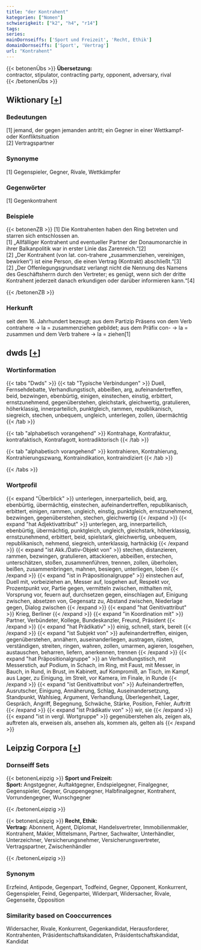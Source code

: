 ```yaml
---
title: "der Kontrahent"
kategorien: ["Nomen"]
schwierigkeit: ["k2", "h4", "r14"]
tags:
series:
mainDornseiffs: ['Sport und Freizeit', 'Recht, Ethik']
domainDornseiffs: ['Sport', 'Vertrag']
url: "Kontrahent"
---
```


{{< betonenÜbs >}}
**Übersetzung:**  
contractor, stipulator, contracting party, opponent, adversary, rival  
{{< /betonenÜbs >}}

## Wiktionary [[+](https://de.wiktionary.org/wiki/Kontrahent)]

### Bedeutungen
[1] jemand, der gegen jemanden antritt; ein Gegner in einer Wettkampf- oder Konfliktsituation  
[2] Vertragspartner  

### Synonyme
[1] Gegenspieler, Gegner, Rivale, Wettkämpfer  

### Gegenwörter
[1] Gegenkontrahent  

### Beispiele
{{< betonenZB >}}
[1] Die Kontrahenten haben den Ring betreten und starren sich entschlossen an.  
[1] „Allfälliger Kontrahent und eventueller Partner der Donaumonarchie in ihrer Balkanpolitik war in erster Linie das Zarenreich.“[2]  
[2] „Der Kontrahent (von lat. con-trahere „zusammenziehen, vereinigen, bewirken“) ist eine Person, die einen Vertrag (Kontrakt) abschließt.“[3]  
[2] „Der Offenlegungsgrundsatz verlangt nicht die Nennung des Namens des Geschäftsherrn durch den Vertreter; es genügt, wenn sich der dritte Kontrahent jederzeit danach erkundigen oder darüber informieren kann.“[4]  

{{< /betonenZB >}}
### Herkunft
seit dem 16. Jahrhundert bezeugt; aus dem Partizip Präsens von dem Verb contrahere → la = zusammenziehen gebildet; aus dem Präfix con- → la = zusammen und dem Verb trahere → la = ziehen[1]  



## dwds [[+](https://www.dwds.de/wb/Kontrahent)]

### Wortinformation
{{< tabs "Dwds" >}}
{{< tab "Typische Verbindungen" >}}
Duell, Fernsehdebatte, Verhandlungstisch, abbeißen, arg, aufeinandertreffen, beid, bezwingen, ebenbürtig, einigen, einstechen, einstig, erbittert, ernstzunehmend, gegenüberstehen, gleichstark, gleichwertig, gratulieren, höherklassig, innerparteilich, punktgleich, rammen, republikanisch, siegreich, stechen, unbequem, ungleich, unterlegen, zollen, übermächtig
{{< /tab >}}

{{< tab "alphabetisch vorangehend" >}}
Kontrahage, Kontrafaktur, kontrafaktisch, Kontrafagott, kontradiktorisch
{{< /tab >}}

{{< tab "alphabetisch vorangehend" >}}
kontrahieren, Kontrahierung, Kontrahierungszwang, Kontraindikation, kontraindiziert
{{< /tab >}}

{{< /tabs >}}

### Wortprofil
{{< expand "Überblick" >}} unterlegen, innerparteilich, beid, arg, ebenbürtig, übermächtig, einstechen, aufeinandertreffen, republikanisch, erbittert, einigen, rammen, ungleich, einstig, punktgleich, ernstzunehmend, bezwingen, gegenüberstehen, stechen, gleichwertig {{< /expand >}}
{{< expand "hat Adjektivattribut" >}} unterlegen, arg, innerparteilich, ebenbürtig, übermächtig, punktgleich, ungleich, gleichstark, höherklassig, ernstzunehmend, erbittert, beid, spielstark, gleichwertig, unbequem, republikanisch, nehmend, siegreich, unterklassig, hartnäckig {{< /expand >}}
{{< expand "ist Akk./Dativ-Objekt von" >}} stechen, distanzieren, rammen, bezwingen, gratulieren, attackieren, abbeißen, erstechen, unterschätzen, stoßen, zusammenführen, trennen, zollen, überholen, beißen, zusammenbringen, mahnen, besiegen, unterliegen, loben {{< /expand >}}
{{< expand "ist in Präpositionalgruppe" >}} einstechen auf, Duell mit, vorbeiziehen an, Messer auf, losgehen auf, Respekt vor, Prozentpunkt vor, Partie gegen, vermitteln zwischen, mithalten mit, Vorsprung vor, feuern auf, durchsetzen gegen, einschlagen auf, Einigung zwischen, absetzen von, Gegensatz zu, Abstand zwischen, Niederlage gegen, Dialog zwischen {{< /expand >}}
{{< expand "hat Genitivattribut" >}} Krieg, Berliner {{< /expand >}}
{{< expand "in Koordination mit" >}} Partner, Verbündeter, Kollege, Bundeskanzler, Freund, Präsident {{< /expand >}}
{{< expand "hat Prädikativ" >}} einig, schnell, stark, bereit {{< /expand >}}
{{< expand "ist Subjekt von" >}} aufeinandertreffen, einigen, gegenüberstehen, annähern, auseinanderliegen, austragen, rüsten, verständigen, streiten, ringen, wahren, zollen, umarmen, agieren, losgehen, austauschen, beharren, liefern, anerkennen, trennen {{< /expand >}}
{{< expand "hat Präpositionalgruppe" >}} an Verhandlungstisch, mit Messerstich, auf Podium, in Schach, im Ring, mit Faust, mit Messer, in Bauch, in Rund, in Brust, im Kabinett, auf Kompromiß, an Tisch, im Kampf, aus Lager, zu Einigung, im Streit, vor Kamera, im Finale, in Runde {{< /expand >}}
{{< expand "ist Genitivattribut von" >}} Aufeinandertreffen, Ausrutscher, Einigung, Annäherung, Schlag, Auseinandersetzung, Standpunkt, Wahlsieg, Argument, Verhandlung, Überlegenheit, Lager, Gespräch, Angriff, Begegnung, Schwäche, Stärke, Position, Fehler, Auftritt {{< /expand >}}
{{< expand "ist Prädikativ von" >}} wir, sie {{< /expand >}}
{{< expand "ist in vergl. Wortgruppe" >}} gegenüberstehen als, zeigen als, auftreten als, erweisen als, ansehen als, kommen als, gelten als {{< /expand >}}

## Leipzig Corpora [[+](https://corpora.uni-leipzig.de/en/res?word=Kontrahent&corpusId=deu_newscrawl-public_2018)]

### Dornseiff Sets
{{< betonenLeipzig >}}
**Sport und Freizeit:**  
**Sport:** Angstgegner, Auftaktgegner, Endspielgegner, Finalgegner, Gegenspieler, Gegner, Gruppengegner, Halbfinalgegner, Kontrahent, Vorrundengegner, Wunschgegner  

{{< /betonenLeipzig >}}


{{< betonenLeipzig >}}
**Recht, Ethik:**  
**Vertrag:** Abonnent, Agent, Diplomat, Handelsvertreter, Immobilienmakler, Kontrahent, Makler, Mittelsmann, Partner, Sachwalter, Unterhändler, Unterzeichner, Versicherungsnehmer, Versicherungsvertreter, Vertragspartner, Zwischenhändler  

{{< /betonenLeipzig >}}

### Synonym
Erzfeind, Antipode, Gegenpart, Todfeind, Gegner, Opponent, Konkurrent, Gegenspieler, Feind, Gegenpartei, Widerpart, Widersacher, Rivale, Gegenseite, Opposition


### Similarity based on Cooccurrences
Widersacher, Rivale, Konkurrent, Gegenkandidat, Herausforderer, Kontrahenten, Präsidentschaftskandidaten, Präsidentschaftskandidat, Kandidat

